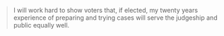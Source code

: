 > I will work hard to show voters that, if elected, my twenty years experience of preparing and trying cases will serve the judgeship and public equally well.